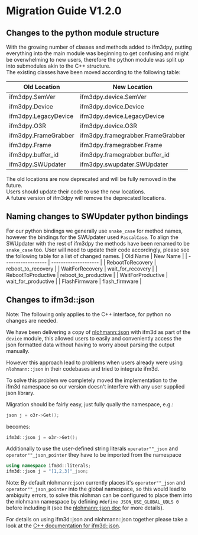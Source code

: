 # Migration Guide V1.2.0

## Changes to the python module structure
With the growing number of classes and methods added to ifm3dpy, putting everything into the main module was beginning to get confusing and might be overwhelming to new users, therefore the python module was split up into submodules akin to the C++ structure.  
The existing classes have been moved according to the following table:

| Old Location         | New Location                      |
| -------------------- | --------------------------------- | 
| ifm3dpy.SemVer       | ifm3dpy.device.SemVer             |
| ifm3dpy.Device       | ifm3dpy.device.Device             |
| ifm3dpy.LegacyDevice | ifm3dpy.device.LegacyDevice       |
| ifm3dpy.O3R          | ifm3dpy.device.O3R                |
| ifm3dpy.FrameGrabber | ifm3dpy.framegrabber.FrameGrabber |
| ifm3dpy.Frame        | ifm3dpy.framegrabber.Frame        |
| ifm3dpy.buffer_id    | ifm3dpy.framegrabber.buffer_id    |
| ifm3dpy.SWUpdater    | ifm3dpy.swupdater.SWUpdater       |

The old locations are now deprecated and will be fully removed in the future.  
Users should update their code to use the new locations.  
A future version of ifm3dpy will remove the deprecated locations.  

## Naming changes to SWUpdater python bindings
For our python bindings we generally use `snake_case` for method names, however the bindings for the SWUpdater used `PascalCase`. To align the SWUpdater with the rest of ifm3dpy the methods have been renamed to be `snake_case` too. 
User will need to update their code accordingly, please see the following table for a list of changed names.
| Old Name | New Name |
| ------------------ | -------------------- |
| RebootToRecovery   | reboot_to_recovery   |
| WaitForRecovery    | wait_for_recovery    |
| RebootToProductive | reboot_to_productive |
| WaitForProductive  | wait_for_productive  |
| FlashFirmware      | flash_firmware       |

## Changes to ifm3d::json
Note: The following only applies to the C++ interface, for python no changes are needed.

We have been delivering a copy of [nlohmann::json](https://github.com/nlohmann/json) with ifm3d as part of the `device` module, this allowed users to easily and conveniently access the json formatted data without having to worry about parsing the output manually. 

However this approach lead to problems when users already were using `nlohmann::json` in their codebases and tried to integrate ifm3d.

To solve this problem we completely moved the implementation to the ifm3d namespace so our version doesn't interfere with any user supplied json library. 

Migration should be fairly easy, just fully qually the namespace, e.g.:
```C++
json j = o3r->Get();
```
becomes:
```C++
ifm3d::json j = o3r->Get();
```

Additionally to use the user-defined string literals `operator""_json` and `operator""_json_pointer` they have to be imported from the namespace

```C++
using namespace ifm3d::literals;
ifm3d::json j = "[1,2,3]"_json;
```

Note: By default nlohmann::json currently places it's `operator""_json` and `operator""_json_pointer` into the global namespace, so this would lead to ambiguity errors, to solve this nlohman can be configured to place them into the nlohmann namespace by defining `#define JSON_USE_GLOBAL_UDLS 0` before including it (see the [nlohmann::json doc](https://json.nlohmann.me/api/macros/json_use_global_udls/) for more details).


For details on using ifm3d::json and nlohmann::json together please take a look at the [C++ documentation for ifm3d::json](relurl:../../cpp_api/classifm3d_1_1json.html). 
